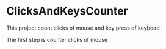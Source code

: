 # ClicksAndKeysCounter
This project count clicks of mouse and key press of keyboad

The first step is counter clicks of mouse

